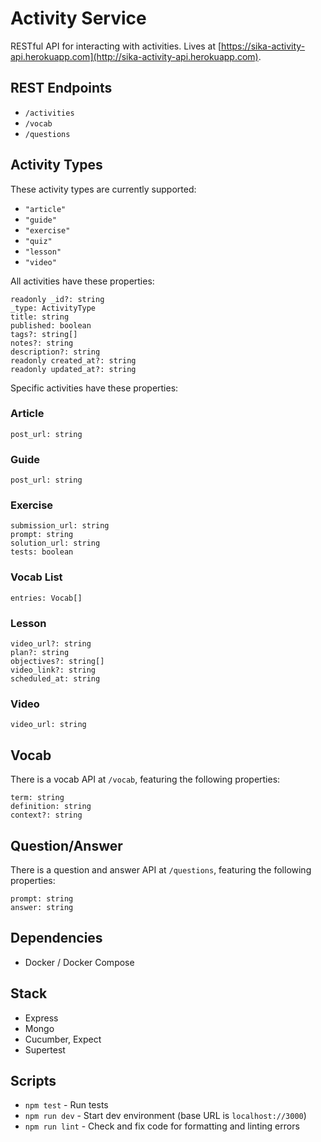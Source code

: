 # Activity Service

RESTful API for interacting with activities. Lives at [https://sika-activity-api.herokuapp.com](http://sika-activity-api.herokuapp.com).

## REST Endpoints

* `/activities`
* `/vocab`
* `/questions`

## Activity Types

These activity types are currently supported:

* `"article"`
* `"guide"`
* `"exercise"`
* `"quiz"`
* `"lesson"`
* `"video"`

All activities have these properties:

```
readonly _id?: string
_type: ActivityType
title: string
published: boolean
tags?: string[]
notes?: string
description?: string
readonly created_at?: string
readonly updated_at?: string
```

Specific activities have these properties:

### Article

```
post_url: string
```

### Guide

```
post_url: string
```

### Exercise

```
submission_url: string
prompt: string
solution_url: string
tests: boolean
```

### Vocab List

```
entries: Vocab[]
```

### Lesson

```
video_url?: string
plan?: string
objectives?: string[]
video_link?: string
scheduled_at: string
```

### Video

```
video_url: string
```

## Vocab

There is a vocab API at `/vocab`, featuring the following properties:

```
term: string
definition: string
context?: string
```

## Question/Answer

There is a question and answer API at `/questions`, featuring the following properties:

```
prompt: string
answer: string
```

## Dependencies

* Docker / Docker Compose

## Stack

* Express
* Mongo
* Cucumber, Expect
* Supertest

## Scripts

* `npm test` - Run tests
* `npm run dev` - Start dev environment (base URL is `localhost://3000`)
* `npm run lint` - Check and fix code for formatting and linting errors
